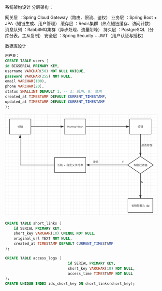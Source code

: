 系统架构设计
分层架构 ：

网关层 ：Spring Cloud Gateway（路由、限流、鉴权）
业务层 ：Spring Boot + JPA（短链生成、用户管理）
缓存层 ：Redis集群（热点短链缓存、访问计数）
消息队列 ：RabbitMQ集群（异步处理、流量削峰）
持久层 ：PostgreSQL（分库分表，主从复制）
安全层 ：Spring Security + JWT（用户认证与授权）



数据库设计
```sql
用户表：
CREATE TABLE users (
id BIGSERIAL PRIMARY KEY,
username VARCHAR(50) NOT NULL UNIQUE,
password VARCHAR(255) NOT NULL,
email VARCHAR(100),
phone VARCHAR(20),
status SMALLINT DEFAULT 1, -- 1: 启用, 0: 禁用
created_at TIMESTAMP DEFAULT CURRENT_TIMESTAMP,
updated_at TIMESTAMP DEFAULT CURRENT_TIMESTAMP
);
```

![img.png](img.png)


```sql
CREATE TABLE short_links (
    id SERIAL PRIMARY KEY,
    short_key VARCHAR(10) UNIQUE NOT NULL,
    original_url TEXT NOT NULL,
    created_at TIMESTAMP DEFAULT CURRENT_TIMESTAMP
);
```
```sql
CREATE TABLE access_logs (
                             id SERIAL PRIMARY KEY,
                             short_key VARCHAR(10) NOT NULL,
                             access_time TIMESTAMP NOT NULL
);
CREATE UNIQUE INDEX idx_short_key ON short_links(short_key);
```